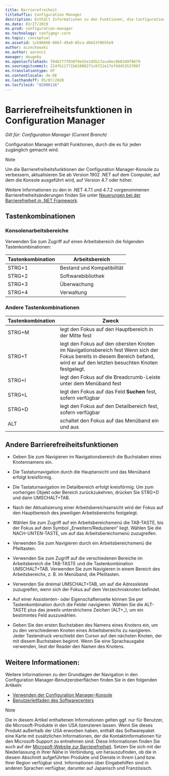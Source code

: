 ```yaml
---
title: Barrierefreiheit
titleSuffix: Configuration Manager
description: Enthält Informationen zu den Funktionen, die Configuration Manager für jeden zugänglich machen.
ms.date: 03/27/2019
ms.prod: configuration-manager
ms.technology: configmgr-core
ms.topic: conceptual
ms.assetid: 1cb96666-98bf-49a9-85ca-dbb53f0655e9
author: aczechowski
ms.author: aaroncz
manager: dougeby
ms.openlocfilehash: f04b777f030f9e55e1d5b17ace9ec8b83d9f8679
ms.sourcegitcommit: 214fb11771b61008271c6f21e17ef4d45353788f
ms.translationtype: HT
ms.contentlocale: de-DE
ms.lasthandoff: 05/07/2020
ms.locfileid: "82906116"
---
```

# <a name="accessibility-features-in-configuration-manager"></a>Barrierefreiheitsfunktionen in Configuration Manager

*Gilt für: Configuration Manager (Current Branch)*


Configuration Manager enthält Funktionen, durch die es für jeden zugänglich gemacht wird.

> [!Note]  
> Um die Barrierefreiheitsfunktionen der Configuration Manager-Konsole zu verbessern, aktualisieren Sie ab Version 1902 .NET auf dem Computer, auf dem die Konsole ausgeführt wird, auf Version 4.7 oder höher. <!-- SCCMDocs-pr issue #3228 -->  
> 
> Weitere Informationen zu den in .NET 4.7.1 und 4.7.2 vorgenommenen Barrierefreiheitsänderungen finden Sie unter [Neuerungen bei der Barrierefreiheit in .NET Framework](https://docs.microsoft.com/dotnet/framework/whats-new/whats-new-in-accessibility).  



## <a name="keyboard-shortcuts"></a>Tastenkombinationen

### <a name="console-workspaces"></a>Konsolenarbeitsbereiche

Verwenden Sie zum Zugriff auf einen Arbeitsbereich die folgenden Tastenkombinationen:  

|Tastenkombination| Arbeitsbereich|
|--------|--------|  
|STRG+1| Bestand und Kompatibilität|
|STRG+2|  Softwarebibliothek|
|STRG+3|  Überwachung|
|STRG+4|  Verwaltung|


### <a name="other-keyboard-shortcuts"></a>Andere Tastenkombinationen

|Tastenkombination|  Zweck|
|--------|--------|  
|STRG+M|legt den Fokus auf den Hauptbereich in der Mitte fest|
|STRG+T|legt den Fokus auf den obersten Knoten im Navigationsbereich fest Wenn sich der Fokus bereits in diesem Bereich befand, wird er auf den letzten besuchten Knoten festgelegt.|
|STRG+I|legt den Fokus auf die Breadcrumb-Leiste unter dem Menüband fest|
|STRG+L|legt den Fokus auf das Feld **Suchen** fest, sofern verfügbar|
|STRG+D|legt den Fokus auf den Detailbereich fest, sofern verfügbar|
|ALT     |schaltet den Fokus auf das Menüband ein und aus|



## <a name="other-accessibility-features"></a>Andere Barrierefreiheitsfunktionen

- Geben Sie zum Navigieren im Navigationsbereich die Buchstaben eines Knotennamens ein.

- Die Tastaturnavigation durch die Hauptansicht und das Menüband erfolgt kreisförmig.

- Die Tastaturnavigation im Detailbereich erfolgt kreisförmig. Um zum vorherigen Objekt oder Bereich zurückzukehren, drücken Sie STRG+D und dann UMSCHALT+TAB.

- Nach der Aktualisierung einer Arbeitsbereichsansicht wird der Fokus auf den Hauptbereich des jeweiligen Arbeitsbereichs festgelegt.

- Wählen Sie zum Zugriff auf ein Arbeitsbereichsmenü die TAB-TASTE, bis der Fokus auf dem Symbol „Erweitern/Reduzieren“ liegt. Wählen Sie die NACH-UNTEN-TASTE, um auf das Arbeitsbereichsmenü zuzugreifen.  

- Verwenden Sie zum Navigieren durch ein Arbeitsbereichsmenü die Pfeiltasten.  

- Verwenden Sie zum Zugriff auf die verschiedenen Bereiche im Arbeitsbereich die TAB-TASTE und die Tastenkombination UMSCHALT+TAB. Verwenden Sie zum Navigieren in einem Bereich des Arbeitsbereichs, z. B. im Menüband, die Pfeiltasten.  

- Verwenden Sie dreimal UMSCHALT+TAB, um auf die Adressleiste zuzugreifen, wenn sich der Fokus auf dem Verzeichnisknoten befindet.  

- Auf einer Assistenten- oder Eigenschaftenseite können Sie per Tastenkombination durch die Felder navigieren. Wählen Sie die ALT-TASTE plus das jeweils unterstrichene Zeichen (ALT+_), um ein bestimmtes Feld auszuwählen.     

- Geben Sie den ersten Buchstaben des Namens eines Knotens ein, um zu den verschiedenen Knoten eines Arbeitsbereichs zu navigieren. Jeder Tastendruck verschiebt den Cursor auf den nächsten Knoten, der mit diesem Buchstaben beginnt. Wenn Sie eine Sprachausgabe verwenden, liest der Reader den Namen des Knotens.



## <a name="see-also"></a>Weitere Informationen:

Weitere Informationen zu den Grundlagen der Navigation in den Configuration Manager-Benutzeroberflächen finden Sie in den folgenden Artikeln:
- [Verwenden der Configuration Manager-Konsole](../servers/manage/admin-console.md)  
- [Benutzerleitfaden des Softwarecenters](software-center.md)

> [!NOTE]  
> Die in diesem Artikel enthaltenen Informationen gelten ggf. nur für Benutzer, die Microsoft-Produkte in den USA lizenzieren lassen. Wenn Sie dieses Produkt außerhalb der USA erworben haben, enthält das Softwarepaket eine Karte mit zusätzlichen Informationen, der die Kontaktinformationen für den Microsoft-Support zu entnehmen sind. Diese Informationen finden Sie auch auf der [Microsoft-Website zur Barrierefreiheit](https://www.microsoft.com/accessibility/). Setzen Sie sich mit der Niederlassung in Ihrer Nähe in Verbindung, um herauszufinden, ob die in diesem Abschnitt aufgeführten Produkte und Dienste in Ihrem Land bzw. Ihrer Region verfügbar sind. Informationen über Eingabehilfen sind in anderen Sprachen verfügbar, darunter auf Japanisch und Französisch.  

